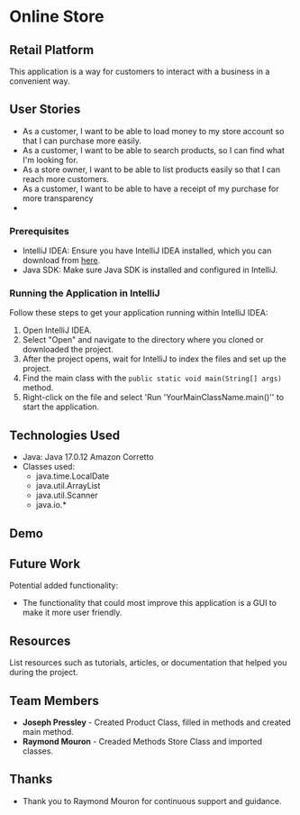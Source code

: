 # Online Store

## Retail Platform

This application is a way for customers to interact with a business in a convenient way.


## User Stories

- As a customer, I want to be able to load money to my store account so that I can purchase more easily.
- As a customer, I want to be able to search products, so I can find what I'm looking for.
- As a store owner, I want to be able to list products easily so that I can reach more customers.
- As a customer, I want to be able to have a receipt of my purchase for more transparency
- 


### Prerequisites

- IntelliJ IDEA: Ensure you have IntelliJ IDEA installed, which you can download from [here](https://www.jetbrains.com/idea/download/).
- Java SDK: Make sure Java SDK is installed and configured in IntelliJ.

### Running the Application in IntelliJ

Follow these steps to get your application running within IntelliJ IDEA:

1. Open IntelliJ IDEA.
2. Select "Open" and navigate to the directory where you cloned or downloaded the project.
3. After the project opens, wait for IntelliJ to index the files and set up the project.
4. Find the main class with the `public static void main(String[] args)` method.
5. Right-click on the file and select 'Run 'YourMainClassName.main()'' to start the application.

## Technologies Used

- Java: Java 17.0.12 Amazon Corretto
- Classes used:
    - java.time.LocalDate
    - java.util.ArrayList
    - java.util.Scanner
    - java.io.*

## Demo

## Future Work

Potential added functionality:

- The functionality that could most improve this application is a GUI to make it more user friendly.


## Resources

List resources such as tutorials, articles, or documentation that helped you during the project.


## Team Members

- **Joseph Pressley** - Created Product Class, filled in methods and created main method.
- **Raymond Mouron** - Creaded Methods Store Class and imported classes.


## Thanks


- Thank you to Raymond Mouron for continuous support and guidance.